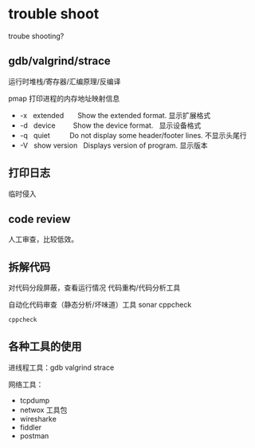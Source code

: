 # trouble shoot
troube shooting?

## gdb/valgrind/strace
运行时堆栈/寄存器/汇编原理/反编译

pmap 打印进程的内存地址映射信息
+ -x   extended       Show the extended format. 显示扩展格式
+ -d   device         Show the device format.   显示设备格式
+ -q   quiet          Do not display some header/footer lines. 不显示头尾行
+ -V   show version   Displays version of program. 显示版本

## 打印日志
临时侵入

## code review
人工审查，比较低效。

## 拆解代码
对代码分段屏蔽，查看运行情况
代码重构/代码分析工具

自动化代码审查（静态分析/坏味道）工具 sonar cppcheck
```sh
cppcheck
```


## 各种工具的使用
进线程工具：gdb valgrind strace

网络工具：
+ tcpdump 
+ netwox 工具包
+ wiresharke
+ fiddler
+ postman 
 

